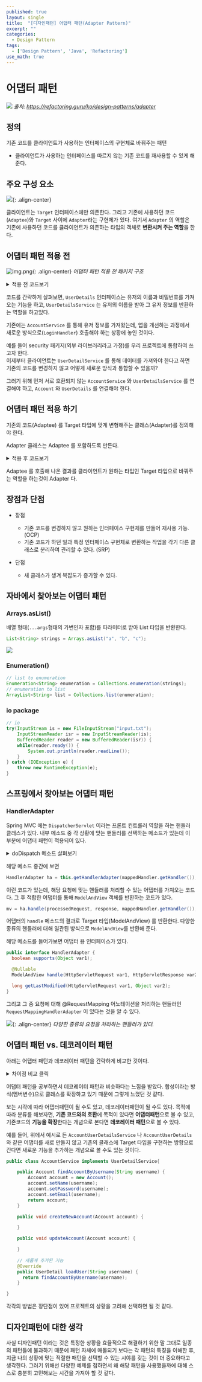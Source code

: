 ```yaml
---
published: true
layout: single
title:  "[디자인패턴] 어댑터 패턴(Adapter Pattern)"
excerpt: ""
categories:
  - Design Pattern
tags:
  - ['Design Pattern', 'Java', 'Refactoring']
use_math: true
---
```


# 어댑터 패턴
![](https://github.com/zhtmr/static-files-for-posting/blob/main/static-files-for-posting/20240624/%EC%96%B4%EB%8C%91%ED%84%B0%ED%8C%A8%ED%84%B4_%EC%82%AC%EC%A7%841.png?raw=true)
*출처: https://refactoring.guru/ko/design-patterns/adapter*

## 정의
기존 코드를 클라이언트가 사용하는 인터페이스의 구현체로 바꿔주는 패턴
- 클라이언트가 사용하는 인터페이스를 따르지 않는 기존 코드를 재사용할 수 있게 해준다.

## 주요 구성 요소
![](https://github.com/zhtmr/static-files-for-posting/blob/main/static-files-for-posting/20240624/adapter-pattern.drawio.png?raw=true){: .align-center}


클라이언트는 `Target` 인터페이스에만 의존한다. 그리고 기존에 사용하던 코드(`Adaptee`)와 `Target` 사이에 `Adapter`라는 구현체가 있다. 여기서 `Adapter` 의 역할은 기존에 사용하던 코드를 클라이언트가 의존하는 타입의 객체로 **변환시켜 주는 역할**을 한다.

## 어댑터 패턴 적용 전
![img.png](https://github.com/zhtmr/static-files-for-posting/blob/main/static-files-for-posting/20240624/%ED%8C%A8%ED%82%A4%EC%A7%80%EA%B5%AC%EC%A1%B0.png?raw=true){: .align-center}
*어댑터 패턴 적용 전 패키지 구조*


<details>
<summary>적용 전 코드보기</summary>
<div markdown="1">

## LoginHandler
{:.no_toc}

```java
public class LoginHandler {

    UserDetailsService userDetailsService;

    public LoginHandler(UserDetailsService userDetailsService) {
        this.userDetailsService = userDetailsService;
    }

    public String login(String username, String password) {
        UserDetails userDetails = userDetailsService.loadUser(username);
        if (userDetails.getPassword().equals(password)) {
            return userDetails.getUsername();
        } else {
            throw new IllegalArgumentException();
        }
    }
}
```
## UserDetails
{:.no_toc}

```java
public interface UserDetails {

    String getUsername();

    String getPassword();

}

```
## UserDetailsService
{:.no_toc}

```java
public interface UserDetailsService {

    UserDetails loadUser(String username);

}
```

## Account
{:.no_toc}

```java
public class Account {

    private String name;

    private String password;

    private String email;

    public String getName() {
        return name;
    }

    public void setName(String name) {
        this.name = name;
    }

    public String getPassword() {
        return password;
    }

    public void setPassword(String password) {
        this.password = password;
    }

    public String getEmail() {
        return email;
    }

    public void setEmail(String email) {
        this.email = email;
    }

}
```

## AccountService
{:.no_toc}

```java
public class AccountService {

    public Account findAccountByUsername(String username) {
        Account account = new Account();
        account.setName(username);
        account.setPassword(username);
        account.setEmail(username);
        return account;
    }

    public void createNewAccount(Account account) {

    }

    public void updateAccount(Account account) {

    }

}

```
</div>
</details>

코드를 간략하게 살펴보면, `UserDetails` 인터페이스는 유저의 이름과 비밀번호를 가져오는 기능을 하고, `UserDetailsService` 는 유저의 이름을 받아 그 유저 정보를 반환하는 역할을 하고있다.

기존에는 `AccountService` 를 통해 유저 정보를 가져왔는데, 앱을 개선하는 과정에서 새로운 방식으로(`LoginHandler`) 호출해야 하는 상황에 놓인 것이다.

예를 들어 security 패키지(외부 라이브러리라고 가정)를 우리 프로젝트에 통합하여 쓰고자 한다.  
이제부터 클라이언트는 `UserDetailService` 를 통해 데이터를 가져와야 한다고 하면 기존의 코드를 변경하지 않고 어떻게 새로운 방식과 통합할 수 있을까?

그러기 위해 먼저 서로 호환되지 않는 `AccountService` 와 `UserDetailsService` 를 연결해야 하고, `Account` 와 `UserDetails` 를 연결해야 한다.


## 어댑터 패턴 적용 하기

기존의 코드(Adaptee) 를 Target 타입에 맞게 변형해주는 클래스(Adapter)를 정의해야 한다.

Adapter 클래스는 Adaptee 를 포함하도록 만든다.

<details>
<summary>적용 후 코드보기</summary>
<div markdown="1">


## AccountUserDetailsService

`UserDetails` 구현체에서 기존에 쓰던 `AccountService` 객체를 사용하도록 한다.
이 객체는 기존 서비스의 반환값을 Target 인터페이스 규격에 맞춰 반환 하는 역할을 한다.

```java
public class AccountUserDetailsService implements UserDetailsService {

    private AccountService accountService;

    public AccountUserDetailsService(AccountService accountService) {
        this.accountService = accountService;
    }

    @Override
    public UserDetails loadUser(String username) {
        return new AccountUserDetails(accountService.findAccountByUsername(username));
    }
}
```

## AccountUserDetails

```java
public class AccountUserDetails implements UserDetails {

    private Account account;

    public AccountUserDetails(Account account) {
        this.account = account;
    }

    @Override
    public String getUsername() {
        return account.getName();
    }

    @Override
    public String getPassword() {
        return account.getPassword();
    }
}
```

## Client

```java
public class App {

    public static void main(String[] args) {
        AccountService accountService = new AccountService();
        UserDetailsService userDetailsService = new AccountUserDetailsService(accountService);
        LoginHandler loginHandler = new LoginHandler(userDetailsService);
        String login = loginHandler.login("keesun", "keesun");
        System.out.println(login);
    }
}
```
</div>
</details>

Adaptee 를 호출해 나온 결과를 클라이언트가 원하는 타입인 Target 타입으로 바꿔주는 역할을 하는것이 Adapter 다.

## 장점과 단점
- 장점
  - 기존 코드를 변경하지 않고 원하는 인터페이스 구현체를 만들어 재사용 가능. (OCP)
  - 기존 코드가 하던 일과 특정 인터페이스 구현체로 변환하는 작업을 각기 다른 클래스로 분리하여 관리할 수 있다. (SRP)

- 단점
  - 새 클래스가 생겨 복잡도가 증가할 수 있다.

## 자바에서 찾아보는 어댑터 패턴
### Arrays.asList()
배열 형태(`...args`형태의 가변인자 포함)를 파라미터로 받아 List 타입을 반환한다.
```java
List<String> strings = Arrays.asList("a", "b", "c");
```

![](https://github.com/zhtmr/static-files-for-posting/blob/main/static-files-for-posting/20240624/adapter_in_java.png?raw=true)

### Enumeration()
```java
// list to enumeration
Enumeration<String> enumeration = Collections.enumeration(strings);
// enumeration to list
ArrayList<String> list = Collections.list(enumeration);
```

### io package
```java
// io
try(InputStream is = new FileInputStream("input.txt");
    InputStreamReader isr = new InputStreamReader(is);
    BufferedReader reader = new BufferedReader(isr)) {
    while(reader.ready()) {
        System.out.println(reader.readLine());
    }
} catch (IOException e) {
    throw new RuntimeException(e);
}
```

## 스프링에서 찾아보는 어댑터 패턴
### HandlerAdapter
Spring MVC 에는 `DispatcherServlet` 이라는 프론트 컨트롤러 역할을 하는 핸들러 클래스가 있다.
내부 메소드 중 각 상황에 맞는 핸들러를 선택하는 메소드가 있는데 이 부분에 어댑터 패턴이 적용되어 있다.

<details>
<summary>doDispatch 메소드 살펴보기</summary>
<div markdown="1">


## DispatcherServlet - doDispatch
```java
protected void doDispatch(HttpServletRequest request, HttpServletResponse response) throws Exception {
  HttpServletRequest processedRequest = request;
  HandlerExecutionChain mappedHandler = null;
  boolean multipartRequestParsed = false;
  WebAsyncManager asyncManager = WebAsyncUtils.getAsyncManager(request);

  try {
    try {
      ModelAndView mv = null;
      Exception dispatchException = null;

      try {
        processedRequest = this.checkMultipart(request);
        multipartRequestParsed = processedRequest != request;
        mappedHandler = this.getHandler(processedRequest);
        if (mappedHandler == null) {
          this.noHandlerFound(processedRequest, response);
          return;
        }

        // 최근 요청에 맞는 적절한 어댑터를 가져온다.
        HandlerAdapter ha = this.getHandlerAdapter(mappedHandler.getHandler());
        String method = request.getMethod();
        boolean isGet = "GET".equals(method);
        if (isGet || "HEAD".equals(method)) {
          long lastModified = ha.getLastModified(request, mappedHandler.getHandler());
          if ((new ServletWebRequest(request, response)).checkNotModified(lastModified) && isGet) {
            return;
          }
        }

        if (!mappedHandler.applyPreHandle(processedRequest, response)) {
          return;
        }

        // 어댑터를 실행해 Target 타입으로 변환한다.
        mv = ha.handle(processedRequest, response, mappedHandler.getHandler());
        if (asyncManager.isConcurrentHandlingStarted()) {
          return;
        }

        this.applyDefaultViewName(processedRequest, mv);
        mappedHandler.applyPostHandle(processedRequest, response, mv);
      } catch (Exception var20) {
        Exception ex = var20;
        dispatchException = ex;
      } catch (Throwable var21) {
        Throwable err = var21;
        dispatchException = new NestedServletException("Handler dispatch failed", err);
      }

      this.processDispatchResult(processedRequest, response, mappedHandler, mv, (Exception)dispatchException);
    } catch (Exception var22) {
      Exception ex = var22;
      this.triggerAfterCompletion(processedRequest, response, mappedHandler, ex);
    } catch (Throwable var23) {
      Throwable err = var23;
      this.triggerAfterCompletion(processedRequest, response, mappedHandler, new NestedServletException("Handler processing failed", err));
    }

  } finally {
    if (asyncManager.isConcurrentHandlingStarted()) {
      if (mappedHandler != null) {
        mappedHandler.applyAfterConcurrentHandlingStarted(processedRequest, response);
      }
    } else if (multipartRequestParsed) {
      this.cleanupMultipart(processedRequest);
    }

  }
}
```
</div>
</details>

해당 메소드 중간에 보면
```java
HandlerAdapter ha = this.getHandlerAdapter(mappedHandler.getHandler());
```
이런 코드가 있는데, 해당 요청에 맞는 핸들러를 처리할 수 있는 어댑터를 가져오는 코드다.
그 후 적합한 어댑터를 통해 `ModelAndView` 객체를 반환하는 코드가 있다.

```java
mv = ha.handle(processedRequest, response, mappedHandler.getHandler());
```
어댑터의 `handle` 메소드의 결과로 Target 타입(ModelAndView) 를 반환한다.
다양한 종류의 핸들러에 대해 일관된 방식으로 `ModelAndView`를 반환해 준다.

해당 메소드를 들어가보면 어댑터 용 인터페이스가 있다.
```java
public interface HandlerAdapter {
  boolean supports(Object var1);

  @Nullable
  ModelAndView handle(HttpServletRequest var1, HttpServletResponse var2, Object var3) throws Exception;

  long getLastModified(HttpServletRequest var1, Object var2);
}
```
그리고 그 중 요청에 대해 @RequestMapping 어노테이션을 처리하는 핸들러인 `RequestMappingHandlerAdapter` 이 있다는 것을 알 수 있다.

![](https://github.com/zhtmr/static-files-for-posting/blob/main/static-files-for-posting/20240624/HandlerAdapter.png?raw=true){: .align-center}
*다양한 종류의 요청을 처리하는 핸들러가 있다.*




## 어댑터 패턴 vs. 데코레이터 패턴
아래는 어댑터 패턴과 데코레이터 패턴을 간략하게 비교한 것이다.

<details>
<summary>차이점 비교 클릭</summary>
<div markdown="1">

### 어댑터 패턴 (Adapter Pattern)

**정의**: 어댑터 패턴은 호환되지 않는 인터페이스를 가진 클래스를 호환되도록 변환해주는 패턴.
주로 기존 클래스를 재사용하면서도 인터페이스가 맞지 않을 때 사용한다.

**목적**: 기존 클래스의 인터페이스를 원하는 인터페이스로 변환하여 서로 호환되지 않는 인터페이스를 가진 클래스들이 함께 동작할 수 있게 한다.

**구조**:

- *타깃 인터페이스(Target Interface)*: 클라이언트가 사용하고자 하는 인터페이스.
- *어댑터(Adapter)*: 타깃 인터페이스를 구현하고 어댑티(Adaptee)의 메소드를 호출하여 변환을 수행.
- *어댑티(Adaptee)*: 어댑터에 의해 변환되는 기존 클래스.

### 데코레이터 패턴 (Decorator Pattern)
**정의**: 데코레이터 패턴은 객체에 동적으로 새로운 행동을 추가할 수 있게 해주는 패턴. 상속을 통해 기능을 확장하는 대신 데코레이터 객체를 통해 기능을 추가한다.

**목적**: 객체의 기능을 동적으로 확장할 수 있도록 하며, 상속보다 유연한 기능 확장을 제공한다.

**구조**:

- *컴포넌트(Component)*: 기본 인터페이스로, 데코레이터와 구체 컴포넌트가 구현한다.
- *구체 컴포넌트(Concrete Component)*: 기본 기능을 구현하는 클래스.
- *데코레이터(Decorator)*: 컴포넌트 인터페이스를 구현하며, 컴포넌트 객체를 포함한다. 추가적인 기능을 정의할 수 있다.
- *구체 데코레이터(Concrete Decorator)*: 데코레이터 클래스를 확장하여 구체적인 기능을 추가한다.

</div>
</details>


어댑터 패턴을 공부하면서 데코레이터 패턴과 비슷하다는 느낌을 받았다.
합성이라는 방식(멤버변수)으로 클래스를 확장하고 있기 때문에 그렇게 느꼈던 것 같다.

보는 시각에 따라 어댑터패턴이 될 수도 있고, 데코레이터패턴이 될 수도 있다. 목적에 따라 분류를 해보자면, **기존 코드와의 호환**에 목적이 있다면 **어댑터패턴**으로 볼 수 있고,
기존코드의 **기능을 확장**한다는 개념으로 본다면 **데코레이터 패턴**으로 볼 수 있다.

예를 들어, 위에서 예시로 든 `AccountUserDetailsService` 나 `AccountUserDetails` 와 같은 어댑터를 새로 만들지 않고 기존의 클래스에 Target 타입을 구현하는 방향으로 간다면 새로운 기능을 추가하는 개념으로 볼 수도 있는 것이다.

```java
public class AccountService implements UserDetailService{

    public Account findAccountByUsername(String username) {
        Account account = new Account();
        account.setName(username);
        account.setPassword(username);
        account.setEmail(username);
        return account;
    }

    public void createNewAccount(Account account) {

    }

    public void updateAccount(Account account) {

    }
    
    // 새롭게 추가된 기능
    @Override
    public UserDetail loadUser(String username) {
      return findAccountByUsername(username);
    }

}
```

각각의 방법은 장단점이 있어 프로젝트의 상황을 고려해 선택하면 될 것 같다.

## 디자인패턴에 대한 생각
사실 디자인패턴 이라는 것은 특정한 상황을 효율적으로 해결하기 위한 말 그대로 일종의 패턴들에 불과하기 때문에
패턴 자체에 매몰되기 보다는 각 패턴의 특징을 이해한 후, 지금 나의 상황에 맞는 적절한 패턴을 선택할 수 있는 시야를 갖는 것이 더 중요하다고 생각한다.
그러기 위해선 다양한 예제를 접하면서 왜 해당 패턴을 사용했을까에 대해 스스로 충분히 고민해보는 시간을 가져야 할 것 같다.
